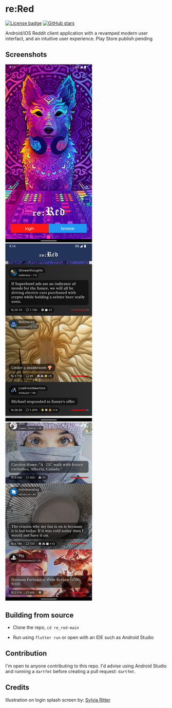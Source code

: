 # re:Red
[![License badge](https://img.shields.io/github/license/MrFrankenstein/re_red?style=for-the-badge)](./LICENSE)
[![GitHub stars](https://img.shields.io/github/stars/MrFrankenstein/re_red?style=for-the-badge)](https://github.com/MrFrankenstein/re_red/stargazers)


Android/iOS Reddit client application with a revamped modern user interfact, and an intuitive user experience.
Play Store publish pending

## Screenshots

<img src="/Screenshots/login.png" width="270"> <img src="/Screenshots/UI1.png" width="270"> <img src="/Screenshots/UI2.png" width="270">

## Building from source

- Clone the repo, `cd re_red-main`

- Run using `flutter run` or open with an IDE such as Android Studio

## Contribution

I'm open to anyone contributing to this repo. I'd advise using Android Studio and running a `dartfmt` before creating a pull request: `dartfmt`.


## Credits

Illustration on login splash screen by: [Sylvia Ritter](https://www.sylvia-ritter.com/)

